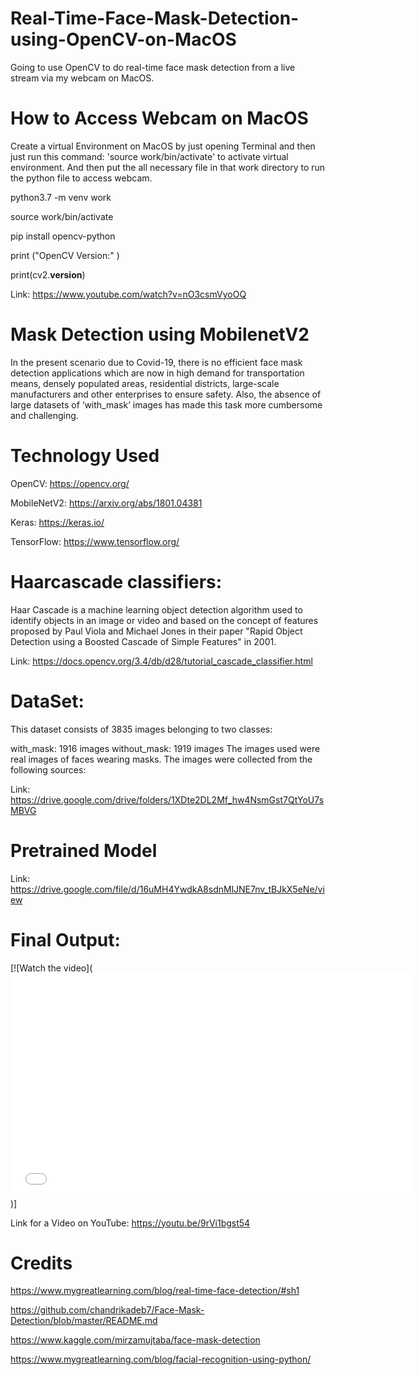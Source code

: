 # Real-Time-Face-Mask-Detection-using-OpenCV-on-MacOS
Going to use OpenCV to do real-time face mask detection from a live stream via my webcam on MacOS.

# How to Access Webcam on MacOS

Create a virtual Environment on MacOS by just opening Terminal and then just run this command: 'source work/bin/activate' to activate virtual environment.
And then put the all necessary file in that work directory to run the python file to access webcam.

python3.7 -m venv work

source work/bin/activate

pip install opencv-python

print ("OpenCV Version:" )

print(cv2.__version__)

Link: https://www.youtube.com/watch?v=nO3csmVyoOQ

# Mask Detection using MobilenetV2

In the present scenario due to Covid-19, there is no efficient face mask detection applications which are now in high demand for transportation means, densely populated areas, residential districts, large-scale manufacturers and other enterprises to ensure safety. Also, the absence of large datasets of ‘with_mask’ images has made this task more cumbersome and challenging.

# Technology Used

OpenCV: https://opencv.org/

MobileNetV2: https://arxiv.org/abs/1801.04381

Keras: https://keras.io/

TensorFlow: https://www.tensorflow.org/

# Haarcascade classifiers: 

Haar Cascade is a machine learning object detection algorithm used to identify objects in an image or video and based on the concept of features proposed by Paul Viola and Michael Jones in their paper "Rapid Object Detection using a Boosted Cascade of Simple Features" in 2001.

Link: https://docs.opencv.org/3.4/db/d28/tutorial_cascade_classifier.html

# DataSet: 

This dataset consists of 3835 images belonging to two classes:

with_mask: 1916 images
without_mask: 1919 images
The images used were real images of faces wearing masks. The images were collected from the following sources:

Link: https://drive.google.com/drive/folders/1XDte2DL2Mf_hw4NsmGst7QtYoU7sMBVG


# Pretrained Model

Link: https://drive.google.com/file/d/16uMH4YwdkA8sdnMlJNE7nv_tBJkX5eNe/view

# Final Output:

[![Watch the video](<iframe src="//gifs.com/embed/real-time-face-mask-detection-GvlZMQ" frameborder="0" scrolling="no" width="640px" height="360px" style="-webkit-backface-visibility: hidden;-webkit-transform: scale(1);"></iframe>)]

Link for a Video on YouTube: https://youtu.be/9rVi1bgst54

# Credits

https://www.mygreatlearning.com/blog/real-time-face-detection/#sh1

https://github.com/chandrikadeb7/Face-Mask-Detection/blob/master/README.md

https://www.kaggle.com/mirzamujtaba/face-mask-detection

https://www.mygreatlearning.com/blog/facial-recognition-using-python/

